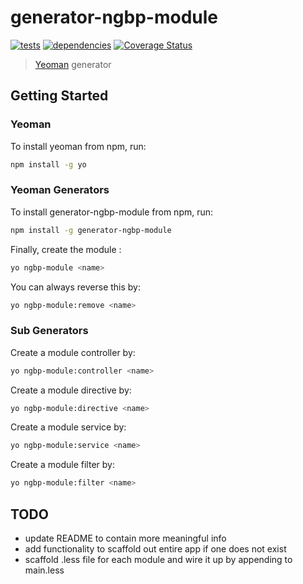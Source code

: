 # generator-ngbp-module 
[![tests](https://secure.travis-ci.org/jfmbrennan/generator-ngbp-module.png?branch=master)](https://travis-ci.org/jfmbrennan/generator-ngbp-module) [![dependencies](https://david-dm.org/jfmbrennan/generator-ngbp-module.svg)](https://david-dm.org/jfmbrennan/generator-ngbp-module) [![Coverage Status](https://coveralls.io/repos/jfmbrennan/generator-ngbp-module/badge.svg?branch=master)](https://coveralls.io/r/jfmbrennan/generator-ngbp-module?branch=master)

> [Yeoman](http://yeoman.io) generator


## Getting Started

### Yeoman

To install yeoman from npm, run:

```bash
npm install -g yo
```

### Yeoman Generators

To install generator-ngbp-module from npm, run:

```bash
npm install -g generator-ngbp-module
```

Finally, create the module <name>:

```bash
yo ngbp-module <name>
```

You can always reverse this by:

```bash
yo ngbp-module:remove <name>
```

### Sub Generators

Create a module controller by:

```bash
yo ngbp-module:controller <name>
```

Create a module directive by:

```bash
yo ngbp-module:directive <name>
```

Create a module service by:

```bash
yo ngbp-module:service <name>
```

Create a module filter by:

```bash
yo ngbp-module:filter <name>
```


## TODO

* update README to contain more meaningful info
* add functionality to scaffold out entire app if one does not exist
* scaffold .less file for each module and wire it up by appending to main.less


